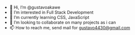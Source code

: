 - 👋 Hi, I’m @gustavoakawe
- 👀 I’m interested in Full Stack Development
- 🌱 I’m currently learning  CSS, JavaScript
- 💞️ I’m looking to collaborate on many projects as i can
- 📫 How to reach me, send mail for gustavo4430@gmail.com

<!---
gustavoakawe/gustavoakawe is a ✨ special ✨ repository because its `README.md` (this file) appears on your GitHub profile.
You can click the Preview link to take a look at your changes.
--->
